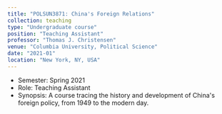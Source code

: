```yaml
---
title: "POLSUN3871: China's Foreign Relations"
collection: teaching
type: "Undergraduate course"
position: "Teaching Assistant"
professor: "Thomas J. Christensen" 
venue: "Columbia University, Political Science"
date: "2021-01"
location: "New York, NY, USA"
---
```

* Semester: Spring 2021
* Role: Teaching Assistant
* Synopsis: A course tracing the history and development of China's foreign policy, from 1949 to the modern day.